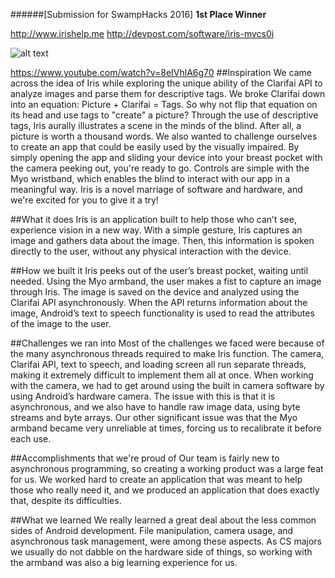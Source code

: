######[Submission for SwampHacks 2016]
<b>1st Place Winner</b>

http://www.irishelp.me
http://devpost.com/software/iris-mvcs0i

![alt text](http://i.imgur.com/zSvMjIc.png)

https://www.youtube.com/watch?v=8eIVhlA6g70
##Inspiration
We came across the idea of Iris while exploring the unique ability of the Clarifai API to analyze images and parse them for descriptive tags. We broke Clarifai down into an equation: Picture + Clarifai = Tags. So why not flip that equation on its head and use tags to "create" a picture? Through the use of descriptive tags, Iris aurally illustrates a scene in the minds of the blind. After all, a picture is worth a thousand words.
We also wanted to challenge ourselves to create an app that could be easily used by the visually impaired. By simply opening the app and sliding your device into your breast pocket with the camera peeking out, you're ready to go. Controls are simple with the Myo wristband, which enables the blind to interact with our app in a meaningful way.
Iris is a novel marriage of software and hardware, and we're excited for you to give it a try!

##What it does
Iris is an application built to help those who can’t see, experience vision in a new way. With a simple gesture, Iris captures an image and gathers data about the image. Then, this information is spoken directly to the user, without any physical interaction with the device.

##How we built it
Iris peeks out of the user’s breast pocket, waiting until needed. Using the Myo armband, the user makes a fist to capture an image through Iris. The image is saved on the device and analyzed using the Clarifai API asynchronously. When the API returns information about the image, Android’s text to speech functionality is used to read the attributes of the image to the user.

##Challenges we ran into
Most of the challenges we faced were because of the many asynchronous threads required to make Iris function. The camera, Clarifai API, text to speech, and loading screen all run separate threads, making it extremely difficult to implement them all at once. When working with the camera, we had to get around using the built in camera software by using Android’s hardware camera. The issue with this is that it is asynchronous, and we also have to handle raw image data, using byte streams and byte arrays. Our other significant issue was that the Myo armband became very unreliable at times, forcing us to recalibrate it before each use.

##Accomplishments that we're proud of
Our team is fairly new to asynchronous programming, so creating a working product was a large feat for us. We worked hard to create an application that was meant to help those who really need it, and we produced an application that does exactly that, despite its difficulties.

##What we learned
We really learned a great deal about the less common sides of Android development. File manipulation, camera usage, and asynchronous task management, were among these aspects. As CS majors we usually do not dabble on the hardware side of things, so working with the armband was also a big learning experience for us.
